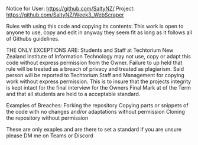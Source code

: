Notice for User: https://github.com/SaltyNZ/
Project: https://github.com/SaltyNZ/Week3_WebScraper

Rules with using this code and copying its contents:
This work is open to anyone to use, copy and edit in anyway they seem fit as long as it follows all of Githubs guidelines.


THE ONLY EXCEPTIONS ARE:
Students and Staff at Techtorium New Zealand Institute of Information Technology may not use, copy or adapt this code without express permission from the Owner.
Failure to up held that rule will be treated as a breach of privacy and treated as plagiarism. 
Said person will be reported to Techtorium Staff and Management for copying work without express permission. 
This is to insure that the projects integrity is kept intact for the final interview for the Owners Final Mark at of the Term and that all students are held to a acceptable standard.


Examples of Breaches:
Forking the repository
Copying parts or snippets of the code with no changes and/or adaptations without permission
Cloning the repository without permission

These are only exaples and are there to set a standard if you are unsure please DM me on Teams or Discord
